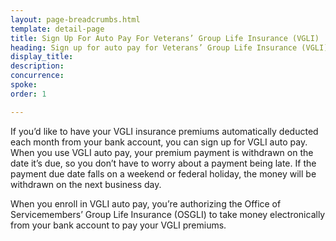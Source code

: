 ```yaml
---
layout: page-breadcrumbs.html
template: detail-page
title: Sign Up For Auto Pay For Veterans’ Group Life Insurance (VGLI)
heading: Sign up for auto pay for Veterans’ Group Life Insurance (VGLI)
display_title: 
description: 
concurrence: 
spoke: 
order: 1

---
```


<div class="va-introtext">

If you’d like to have your VGLI insurance premiums automatically deducted each month from your bank account, you can sign up for VGLI auto pay.   When you use VGLI auto pay, your premium payment is withdrawn on the date it’s due, so you don’t have to worry about a payment being late. If the payment due date falls on a weekend or federal holiday, the money will be withdrawn on the next business day. </br>

When you enroll in VGLI auto pay, you’re authorizing the Office of Servicemembers’ Group Life Insurance (OSGLI) to take money electronically from your bank account to pay your VGLI premiums.

</div>
